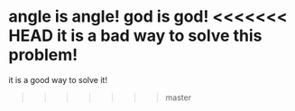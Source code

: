 angle is angle!
god is god!
<<<<<<< HEAD
it is a bad way to solve this problem!
=======
it is a good way to solve it!
>>>>>>> master
